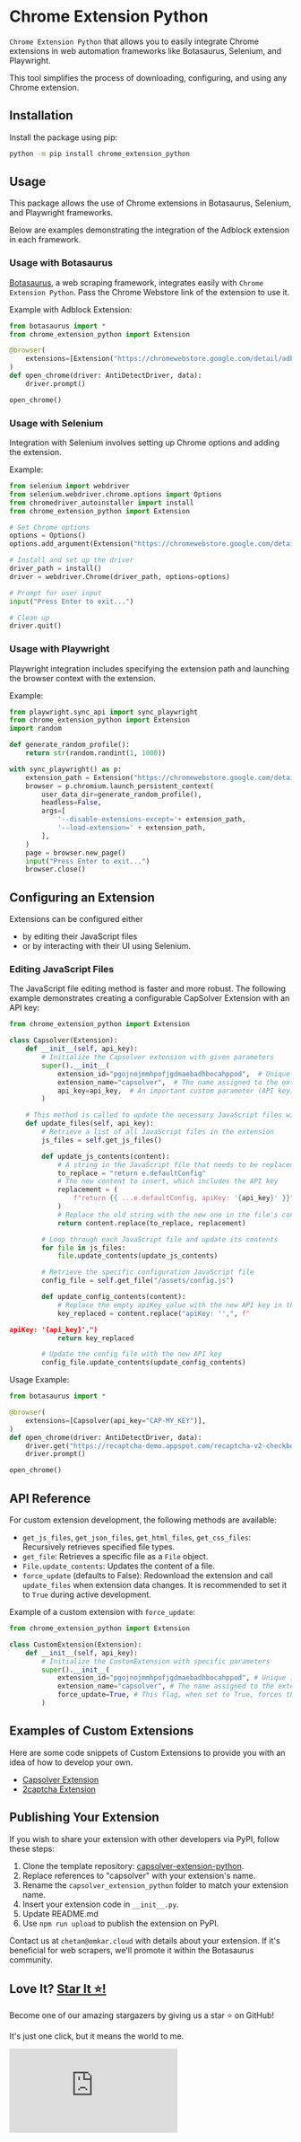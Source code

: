 # Chrome Extension Python

`Chrome Extension Python` that allows you to easily integrate Chrome extensions in web automation frameworks like Botasaurus, Selenium, and Playwright. 

This tool simplifies the process of downloading, configuring, and using any Chrome extension.

## Installation

Install the package using pip:

```bash
python -m pip install chrome_extension_python
```

## Usage

This package allows the use of Chrome extensions in Botasaurus, Selenium, and Playwright frameworks.

Below are examples demonstrating the integration of the Adblock extension in each framework.

### Usage with Botasaurus

[Botasaurus](https://github.com/omkarcloud/botasaurus), a web scraping framework, integrates easily with `Chrome Extension Python`. Pass the Chrome Webstore link of the extension to use it.

Example with Adblock Extension:

```python
from botasaurus import *
from chrome_extension_python import Extension

@browser(
    extensions=[Extension("https://chromewebstore.google.com/detail/adblock-%E2%80%94-best-ad-blocker/gighmmpiobklfepjocnamgkkbiglidom")], 
)  
def open_chrome(driver: AntiDetectDriver, data):
    driver.prompt()

open_chrome()
```

### Usage with Selenium

Integration with Selenium involves setting up Chrome options and adding the extension.

Example:

```python
from selenium import webdriver
from selenium.webdriver.chrome.options import Options
from chromedriver_autoinstaller import install
from chrome_extension_python import Extension

# Set Chrome options
options = Options()
options.add_argument(Extension("https://chromewebstore.google.com/detail/adblock-%E2%80%94-best-ad-blocker/gighmmpiobklfepjocnamgkkbiglidom").load())

# Install and set up the driver
driver_path = install()
driver = webdriver.Chrome(driver_path, options=options)

# Prompt for user input
input("Press Enter to exit...")

# Clean up
driver.quit()
```

### Usage with Playwright

Playwright integration includes specifying the extension path and launching the browser context with the extension.

Example:

```python
from playwright.sync_api import sync_playwright
from chrome_extension_python import Extension
import random

def generate_random_profile():
    return str(random.randint(1, 1000))

with sync_playwright() as p:
    extension_path = Extension("https://chromewebstore.google.com/detail/adblock-%E2%80%94-best-ad-blocker/gighmmpiobklfepjocnamgkkbiglidom").load(with_command_line_option=False)
    browser = p.chromium.launch_persistent_context(
        user_data_dir=generate_random_profile(),
        headless=False,
        args=[
            '--disable-extensions-except='+ extension_path,
            '--load-extension=' + extension_path,
        ],
    )
    page = browser.new_page()
    input("Press Enter to exit...")
    browser.close()
```

## Configuring an Extension

Extensions can be configured either

- by editing their JavaScript files
- or by interacting with their UI using Selenium.

### Editing JavaScript Files

The JavaScript file editing method is faster and more robust. The following example demonstrates creating a configurable CapSolver Extension with an API key:

```python
from chrome_extension_python import Extension

class Capsolver(Extension):
    def __init__(self, api_key):
        # Initialize the Capsolver extension with given parameters
        super().__init__(
            extension_id="pgojnojmmhpofjgdmaebadhbocahppod",  # Unique identifier for the Chrome Extension, found in the Chrome Webstore link
            extension_name="capsolver",  # The name assigned to the extension
            api_key=api_key,  # An important custom parameter (API key) required for the extension's functionality
        )

    # This method is called to update the necessary JavaScript files within the extension
    def update_files(self, api_key):
        # Retrieve a list of all JavaScript files in the extension
        js_files = self.get_js_files()

        def update_js_contents(content):
            # A string in the JavaScript file that needs to be replaced
            to_replace = "return e.defaultConfig"
            # The new content to insert, which includes the API key
            replacement = (
                f"return {{ ...e.defaultConfig, apiKey: '{api_key}' }}"
            )
            # Replace the old string with the new one in the file's content
            return content.replace(to_replace, replacement)

        # Loop through each JavaScript file and update its contents
        for file in js_files:
            file.update_contents(update_js_contents)

        # Retrieve the specific configuration JavaScript file
        config_file = self.get_file("/assets/config.js")

        def update_config_contents(content):
            # Replace the empty apiKey value with the new API key in the config file
            key_replaced = content.replace("apiKey: '',", f"

apiKey: '{api_key}',")
            return key_replaced

        # Update the config file with the new API key
        config_file.update_contents(update_config_contents)
```

Usage Example:

```python
from botasaurus import *

@browser(
    extensions=[Capsolver(api_key="CAP-MY_KEY")],
)  
def open_chrome(driver: AntiDetectDriver, data):
    driver.get("https://recaptcha-demo.appspot.com/recaptcha-v2-checkbox.php")
    driver.prompt()

open_chrome()
```

## API Reference

For custom extension development, the following methods are available:

- `get_js_files`, `get_json_files`, `get_html_files`, `get_css_files`: Recursively retrieves specified file types.
- `get_file`: Retrieves a specific file as a `File` object.
- `File.update_contents`: Updates the content of a file.
- `force_update` (defaults to False): Redownload the extension and call `update_files` when extension data changes. It is recommended to set it to `True` during active development.

Example of a custom extension with `force_update`:

```python
from chrome_extension_python import Extension

class CustomExtension(Extension):
    def __init__(self, api_key):
        # Initialize the CustomExtension with specific parameters
        super().__init__(
            extension_id="pgojnojmmhpofjgdmaebadhbocahppod", # Unique identifier for the Chrome Extension, obtained from the Chrome Webstore link
            extension_name="capsolver", # The name assigned to the extension
            force_update=True, # This flag, when set to True, forces the redownload of the extension and calls the `update_files` method. This is useful during development to ensure updates are applied.
        )
```

## Examples of Custom Extensions
Here are some code snippets of Custom Extensions to provide you with an idea of how to develop your own.

- [Capsolver Extension](https://github.com/omkarcloud/capsolver-extension-python)
- [2captcha Extension](https://github.com/omkarcloud/twocaptcha-extension-python)

## Publishing Your Extension

If you wish to share your extension with other developers via PyPI, follow these steps:

1. Clone the template repository: [capsolver-extension-python](https://github.com/omkarcloud/capsolver-extension-python).
2. Replace references to "capsolver" with your extension's name.
3. Rename the `capsolver_extension_python` folder to match your extension name.
4. Insert your extension code in `__init__.py`.
5. Update README.md
6. Use `npm run upload` to publish the extension on PyPI.

Contact us at `chetan@omkar.cloud` with details about your extension. If it's beneficial for web scrapers, we'll promote it within the Botasaurus community.

## Love It? [Star It ⭐!](https://github.com/omkarcloud/chrome-extension-python)

Become one of our amazing stargazers by giving us a star ⭐ on GitHub!

It's just one click, but it means the world to me.

[![Stargazers for @omkarcloud/chrome-extension-python](https://bytecrank.com/nastyox/reporoster/php/stargazersSVG.php?user=omkarcloud&repo=chrome-extension-python)](https://github.com/omkarcloud/chrome-extension-python/stargazers)

